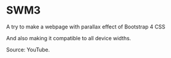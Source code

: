 # SWM3
A try to make a webpage with parallax effect of
 Bootstrap 4 CSS
 
 And also making it compatible to all device widths.

Source: YouTube.
